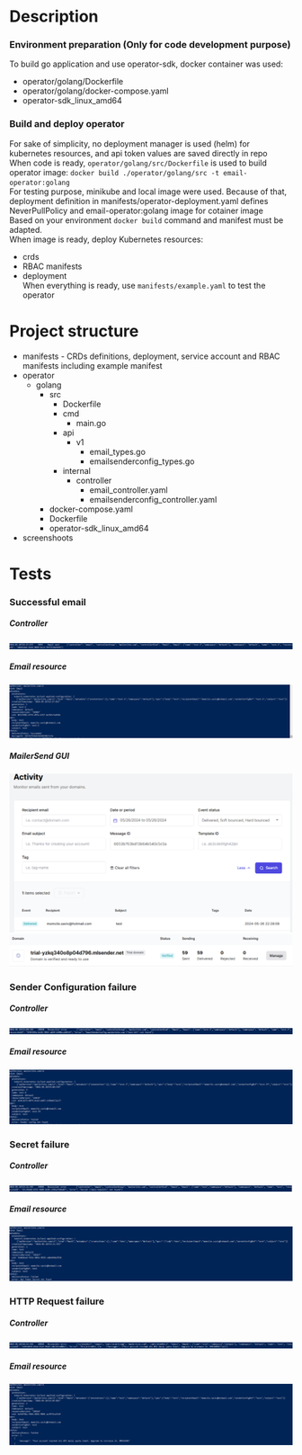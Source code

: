 # Description
### Environment preparation (Only for code development purpose)
To build go application and use operator-sdk, docker container was used:
* operator/golang/Dockerfile
* operator/golang/docker-compose.yaml
* operator-sdk_linux_amd64

### Build and deploy operator
For sake of simplicity, no deployment manager is used (helm) for kubernetes resources, and api token values are saved directly in repo
</br> When code is ready, `operator/golang/src/Dockerfile` is used to build operator image: `docker build ./operator/golang/src -t email-operator:golang`
</br>For testing purpose, minikube and local image were used. Because of that, deployment definition in manifests/operator-deployment.yaml defines NeverPullPolicy and email-operator:golang image for cotainer image
</br>Based on your environment `docker build` command and manifest must be adapted.
</br>When image is ready, deploy Kubernetes resources:
* crds
* RBAC manifests
* deployment
</br>When everything is ready, use `manifests/example.yaml` to test the operator

# Project structure
* manifests - CRDs definitions, deployment, service account and RBAC manifests including example manifest
* operator
  * golang
    * src
      * Dockerfile
      * cmd
        * main.go
      * api
        * v1
          * email_types.go
          * emailsenderconfig_types.go
      * internal
        * controller
          * email_controller.yaml
          * emailsenderconfig_controller.yaml
    * docker-compose.yaml
    * Dockerfile
    * operator-sdk_linux_amd64
* screenshoots

# Tests
### Successful email
##### Controller
![Screenshot](/screenshots/email-controller-success.PNG)
##### Email resource
![Screenshot](/screenshots/email-success.PNG)
##### MailerSend GUI
![Screenshot](/screenshots/mailersend-activity.PNG)
![Screenshot](/screenshots/mailersend-domain.PNG)
### Sender Configuration failure
##### Controller
![Screenshot](/screenshots/email-controller-failure-senderconfig.PNG)
##### Email resource
![Screenshot](/screenshots/email-failure-senderconfig.PNG)
### Secret failure
##### Controller
![Screenshot](/screenshots/email-controller-failure-secret.PNG)
##### Email resource
![Screenshot](/screenshots/email-failure-secret.PNG)
### HTTP Request failure
##### Controller
![Screenshot](/screenshots/email-controller-failure-request.PNG)
##### Email resource
![Screenshot](/screenshots/email-failure-request.PNG)
